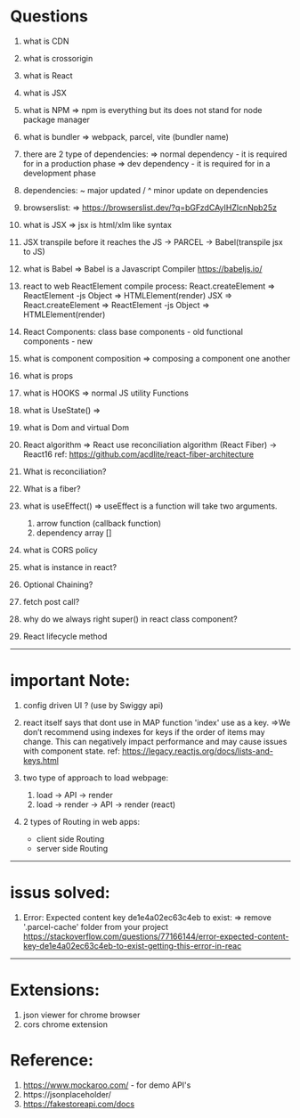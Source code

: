 # Questions

1. what is CDN
2. what is crossorigin
3. what is React
4. what is JSX
5. what is NPM
   => npm is everything but its does not stand for node package manager
6. what is bundler
   => webpack, parcel, vite (bundler name)

7. there are 2 type of dependencies:
   => normal dependency - it is required for in a production phase
   => dev dependency - it is required for in a development phase

8. dependencies: ~ major updated / ^ minor update on dependencies

9. browserslist:
   => https://browserslist.dev/?q=bGFzdCAyIHZlcnNpb25z

10. what is JSX
    => jsx is html/xlm like syntax

11. JSX transpile before it reaches the JS -> PARCEL -> Babel(transpile jsx to JS)

12. what is Babel
    => Babel is a Javascript Compiler
    https://babeljs.io/

13. react to web ReactElement compile process:
    React.createElement => ReactElement -js Object => HTMLElement(render)
    JSX => React.createElement => ReactElement -js Object => HTMLElement(render)

14. React Components:
    class base components - old
    functional components - new

15. what is component composition
    => composing a component one another

16. what is props

17. what is HOOKS
    => normal JS utility Functions

18. what is UseState()
    =>

19. what is Dom and virtual Dom

20. React algorithm
    => React use reconciliation algorithm (React Fiber) -> React16
    ref: https://github.com/acdlite/react-fiber-architecture

21. What is reconciliation?
22. What is a fiber?
23. what is useEffect()
    => useEffect is a function will take two arguments.

    1. arrow function (callback function)
    2. dependency array []

24. what is CORS policy
25. what is instance in react?
26. Optional Chaining?
27. fetch post call?
28. why do we always right super() in react class component?
29. React lifecycle method

---

# important Note:

1. config driven UI ? (use by Swiggy api)

2. react itself says that dont use in MAP function 'index' use as a key.
   =>We don’t recommend using indexes for keys if the order of items may change. This can negatively impact performance and may cause issues with component state.
   ref: https://legacy.reactjs.org/docs/lists-and-keys.html

3. two type of approach to load webpage:

   1. load -> API -> render
   2. load -> render -> API -> render (react)

4. 2 types of Routing in web apps:
   - client side Routing
   - server side Routing

---

# issus solved:

1. Error: Expected content key de1e4a02ec63c4eb to exist:
   => remove '.parcel-cache' folder from your project
   https://stackoverflow.com/questions/77166144/error-expected-content-key-de1e4a02ec63c4eb-to-exist-getting-this-error-in-reac

---

# Extensions:

1. json viewer for chrome browser
2. cors chrome extension

# Reference:

1. https://www.mockaroo.com/ - for demo API's
2. https://jsonplaceholder/
3. https://fakestoreapi.com/docs
